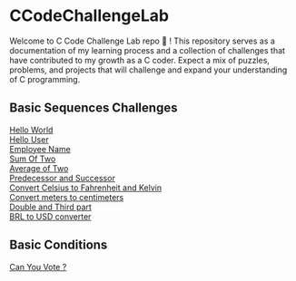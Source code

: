 # CCodeChallengeLab

Welcome to C Code Challenge Lab repo 🚀 ! 
This repository serves as a documentation of my learning process 
and a collection of challenges that have contributed to my growth as a C 
coder. 
Expect a mix of puzzles, problems, and projects 
that will challenge and expand your understanding of C programming.

## Basic Sequences Challenges

[Hello World](https://github.com/davi-p-oliveira-11/CCodeChallengeLab/tree/main/Challenges/HelloWorld)<br>
[Hello User](https://github.com/davi-p-oliveira-11/CCodeChallengeLab/tree/main/Challenges/HelloUser)<br>
[Employee Name](https://github.com/davi-p-oliveira-11/CCodeChallengeLab/tree/main/Challenges/EmployeeName)<br>
[Sum Of Two](https://github.com/davi-p-oliveira-11/CCodeChallengeLab/tree/main/Challenges/SumOfTwo)<br>
[Average of Two](https://github.com/davi-p-oliveira-11/CCodeChallengeLab/tree/main/Challenges/AverageOfTwo)<br>
[Predecessor and Successor](https://github.com/davi-p-oliveira-11/CCodeChallengeLab/tree/main/Challenges/Predecessor-Successor)<br>
[Convert Celsius to Fahrenheit and Kelvin](https://github.com/davi-p-oliveira-11/CCodeChallengeLab/tree/main/Challenges/Celsiuis-to-FandK)<br>
[Convert meters to centimeters](https://github.com/davi-p-oliveira-11/CCodeChallengeLab/tree/main/Challenges/Centimeters-to-Meters)<br>
[Double and Third part](https://github.com/davi-p-oliveira-11/CCodeChallengeLab/tree/main/Challenges/DoubleThird)<br>
[BRL to USD converter](https://github.com/davi-p-oliveira-11/CCodeChallengeLab/tree/main/Challenges/BRL-to-USD)<br>

## Basic Conditions

[Can You Vote ?](https://github.com/davi-p-oliveira-11/CCodeChallengeLab/tree/main/Challenges/Can-you-Vote)<br>

